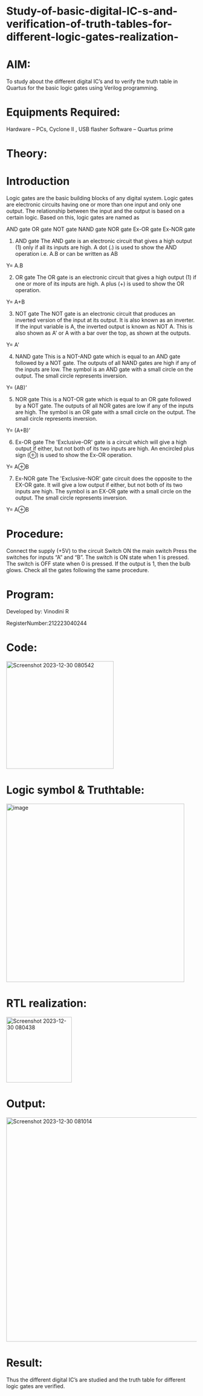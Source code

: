 # Study-of-basic-digital-IC-s-and-verification-of-truth-tables-for-different-logic-gates-realization-
# AIM:
To study about the different digital IC’s and to verify the truth table in Quartus for the basic logic gates using Verilog programming.

# Equipments Required:
Hardware – PCs, Cyclone II , USB flasher
Software – Quartus prime

# Theory:
# Introduction
Logic gates are the basic building blocks of any digital system. Logic gates are electronic circuits having one or more than one input and only one output. The relationship between the input and the output is based on a certain logic. Based on this, logic gates are named as

AND gate
OR gate
NOT gate
NAND gate
NOR gate
Ex-OR gate
Ex-NOR gate
1) AND gate
The AND gate is an electronic circuit that gives a high output (1) only if all its inputs are high. A dot (.) is used to show the AND operation i.e. A.B or can be written as AB

Y= A.B

2) OR gate
The OR gate is an electronic circuit that gives a high output (1) if one or more of its inputs are high. A plus (+) is used to show the OR operation.

Y= A+B

3) NOT gate
The NOT gate is an electronic circuit that produces an inverted version of the input at its output. It is also known as an inverter. If the input variable is A, the inverted output is known as NOT A. This is also shown as A' or A with a bar over the top, as shown at the outputs.

Y= A'

4) NAND gate
This is a NOT-AND gate which is equal to an AND gate followed by a NOT gate. The outputs of all NAND gates are high if any of the inputs are low. The symbol is an AND gate with a small circle on the output. The small circle represents inversion.

Y= (AB)’

5) NOR gate
This is a NOT-OR gate which is equal to an OR gate followed by a NOT gate. The outputs of all NOR gates are low if any of the inputs are high. The symbol is an OR gate with a small circle on the output. The small circle represents inversion.

Y= (A+B)’

6) Ex-OR gate
The 'Exclusive-OR' gate is a circuit which will give a high output if either, but not both of its two inputs are high. An encircled plus sign (⊕) is used to show the Ex-OR operation.

Y= A⊕B

7) Ex-NOR gate
The 'Exclusive-NOR' gate circuit does the opposite to the EX-OR gate. It will give a low output if either, but not both of its two inputs are high. The symbol is an EX-OR gate with a small circle on the output. The small circle represents inversion.

Y= A⊕B

# Procedure:
Connect the supply (+5V) to the circuit
Switch ON the main switch
Press the switches for inputs “A” and “B”. The switch is ON state when 1 is pressed. The switch is OFF state when 0 is pressed.
If the output is 1, then the bulb glows.
Check all the gates following the same procedure.

# Program:
Developed by: Vinodini R

RegisterNumber:212223040244

# Code:
<img width="284" alt="Screenshot 2023-12-30 080542" src="https://github.com/vinodini17/Study-of-basic-digital-IC-s-and-verification-of-truth-tables-for-different-logic-gates-realization-/assets/149347288/02f69c4d-6274-4800-8a85-33889067c21f">

# Logic symbol & Truthtable:
<img width="471" alt="image" src="https://github.com/vinodini17/Study-of-basic-digital-IC-s-and-verification-of-truth-tables-for-different-logic-gates-realization-/assets/149347288/1bd57d0a-34be-4093-8cb3-3dc76b6ca58c">

# RTL realization:
<img width="173" alt="Screenshot 2023-12-30 080438" src="https://github.com/vinodini17/Study-of-basic-digital-IC-s-and-verification-of-truth-tables-for-different-logic-gates-realization-/assets/149347288/e0f4574a-6a71-40e7-86d6-feefa10bc472">

# Output:
<img width="592" alt="Screenshot 2023-12-30 081014" src="https://github.com/vinodini17/Study-of-basic-digital-IC-s-and-verification-of-truth-tables-for-different-logic-gates-realization-/assets/149347288/432a0b99-bad6-4091-a223-81afcc6e9379">

# Result:
Thus the different digital IC’s are studied and the truth table for different logic gates are verified.
